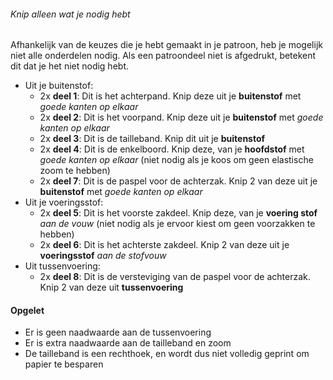<Tip>

###### Knip alleen wat je nodig hebt

Afhankelijk van de keuzes die je hebt gemaakt in je patroon, heb je mogelijk niet alle onderdelen nodig.
Als een patroondeel niet is afgedrukt, betekent dit dat je het niet nodig hebt.

</Tip>

*   Uit je buitenstof:
    *   2x **deel 1**: Dit is het achterpand. Knip deze uit je **buitenstof** met *goede kanten op elkaar*
    *   2x **deel 2**: Dit is het voorpand. Knip deze uit je **buitenstof** met *goede kanten op elkaar*
    *   2x **deel 3**: Dit is de tailleband. Knip dit uit je **buitenstof**
    *   2x **deel 4**: Dit is de enkelboord. Knip deze, van je **hoofdstof** met *goede kanten op elkaar* (niet nodig als je koos om geen elastische zoom te hebben)
    *   2x **deel 7**: Dit is de paspel voor de achterzak. Knip 2 van deze uit je **buitenstof** met *goede kanten op elkaar*
*   Uit je voeringsstof:
    *   2x **deel 5**: Dit is het voorste zakdeel. Knip deze, van je **voering stof** *aan de vouw* (niet nodig als je ervoor kiest om geen voorzakken te hebben)
    *   2x **deel 6**: Dit is het achterste zakdeel. Knip 2 van deze uit je **voeringsstof** *aan de stofvouw*
*   Uit tussenvoering:
    *   2x **deel 8**: Dit is de versteviging van de paspel voor de achterzak. Knip 2 van deze uit **tussenvoering**

<Warning>

#### Opgelet

*   Er is geen naadwaarde aan de tussenvoering
*   Er is extra naadwaarde aan de tailleband en zoom
*   De tailleband is een rechthoek, en wordt dus niet volledig geprint om papier te besparen

</Warning>

